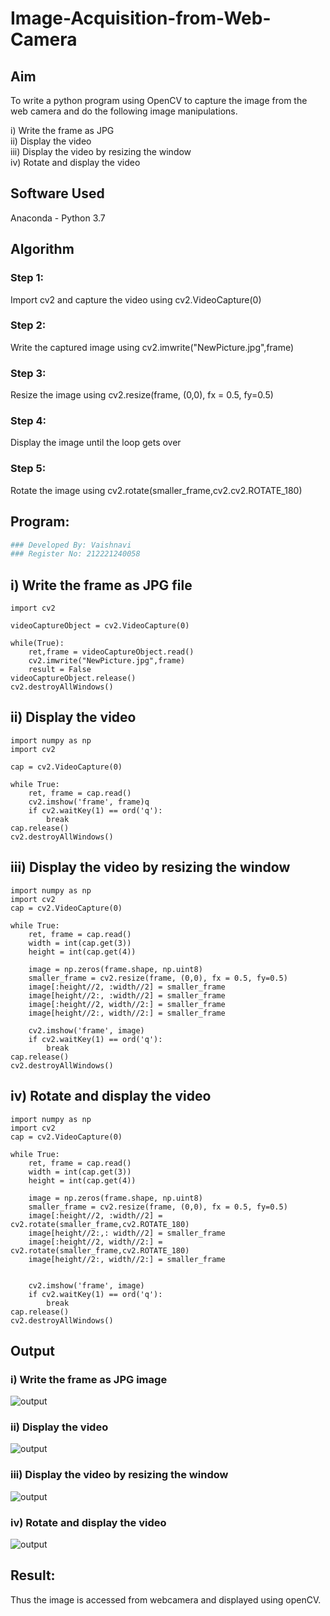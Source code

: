 # Image-Acquisition-from-Web-Camera
## Aim

To write a python program using OpenCV to capture the image from the web camera and do the following image manipulations.

i) Write the frame as JPG <br>
ii) Display the video <br>
iii) Display the video by resizing the window<br>
iv) Rotate and display the video

## Software Used
Anaconda - Python 3.7
## Algorithm
### Step 1:
Import cv2 and capture the video using cv2.VideoCapture(0)
<br>

### Step 2:
Write the captured image using cv2.imwrite("NewPicture.jpg",frame)
<br>

### Step 3:
Resize the image using cv2.resize(frame, (0,0), fx = 0.5, fy=0.5)
<br>

### Step 4:
Display the image until the loop gets over
<br>

### Step 5:
Rotate the image using cv2.rotate(smaller_frame,cv2.cv2.ROTATE_180)
<br>

## Program:
``` Python
### Developed By: Vaishnavi
### Register No: 212221240058
```
## i) Write the frame as JPG file
```
import cv2

videoCaptureObject = cv2.VideoCapture(0)

while(True):
    ret,frame = videoCaptureObject.read()
    cv2.imwrite("NewPicture.jpg",frame)
    result = False
videoCaptureObject.release()
cv2.destroyAllWindows()
```
## ii) Display the video
```
import numpy as np
import cv2

cap = cv2.VideoCapture(0)

while True:
    ret, frame = cap.read()
    cv2.imshow('frame', frame)q
    if cv2.waitKey(1) == ord('q'):
        break
cap.release()
cv2.destroyAllWindows()
```
## iii) Display the video by resizing the window
```
import numpy as np
import cv2
cap = cv2.VideoCapture(0)

while True:
    ret, frame = cap.read()
    width = int(cap.get(3))
    height = int(cap.get(4))
    
    image = np.zeros(frame.shape, np.uint8)
    smaller_frame = cv2.resize(frame, (0,0), fx = 0.5, fy=0.5)
    image[:height//2, :width//2] = smaller_frame
    image[height//2:, :width//2] = smaller_frame
    image[:height//2, width//2:] = smaller_frame
    image[height//2:, width//2:] = smaller_frame

    cv2.imshow('frame', image)
    if cv2.waitKey(1) == ord('q'):
        break
cap.release()
cv2.destroyAllWindows()
```
## iv) Rotate and display the video
```
import numpy as np
import cv2
cap = cv2.VideoCapture(0)

while True:
    ret, frame = cap.read()
    width = int(cap.get(3))
    height = int(cap.get(4))
    
    image = np.zeros(frame.shape, np.uint8)
    smaller_frame = cv2.resize(frame, (0,0), fx = 0.5, fy=0.5)
    image[:height//2, :width//2] = cv2.rotate(smaller_frame,cv2.ROTATE_180)
    image[height//2:,: width//2] = smaller_frame
    image[:height//2, width//2:] = cv2.rotate(smaller_frame,cv2.ROTATE_180)
    image[height//2:, width//2:] = smaller_frame


    cv2.imshow('frame', image)
    if cv2.waitKey(1) == ord('q'):
        break
cap.release()
cv2.destroyAllWindows()
```
## Output

### i) Write the frame as JPG image
![output](./output1.jpg)
</br>

### ii) Display the video
![output](./output2.png)
</br>

### iii) Display the video by resizing the window
![output](./output3.png)
</br>

### iv) Rotate and display the video
![output](./output4.png)
</br>

## Result:
Thus the image is accessed from webcamera and displayed using openCV.
